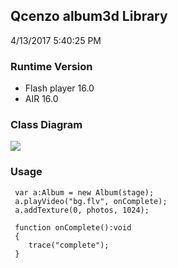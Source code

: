 ## Qcenzo album3d Library
4/13/2017 5:40:25 PM 
### Runtime Version
- Flash player 16.0
- AIR 16.0
### Class Diagram
![](http://www.qcenzo.com/2017/apps/album3d/0.jpg)
### Usage ###

	 var a:Album = new Album(stage);	
	 a.playVideo("bg.flv", onComplete);	
	 a.addTexture(0, photos, 1024);
	 
	 function onComplete():void 
	 {	
	 	trace("complete");	
	 }

